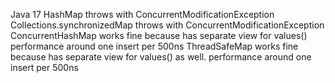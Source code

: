 Java 17
HashMap throws with ConcurrentModificationException
Collections.synchronizedMap throws with ConcurrentModificationException
ConcurrentHashMap works fine because has separate view for values()
performance around one insert per 500ns
ThreadSafeMap works fine because has separate view for values() as well.
performance around one insert per 500ns

